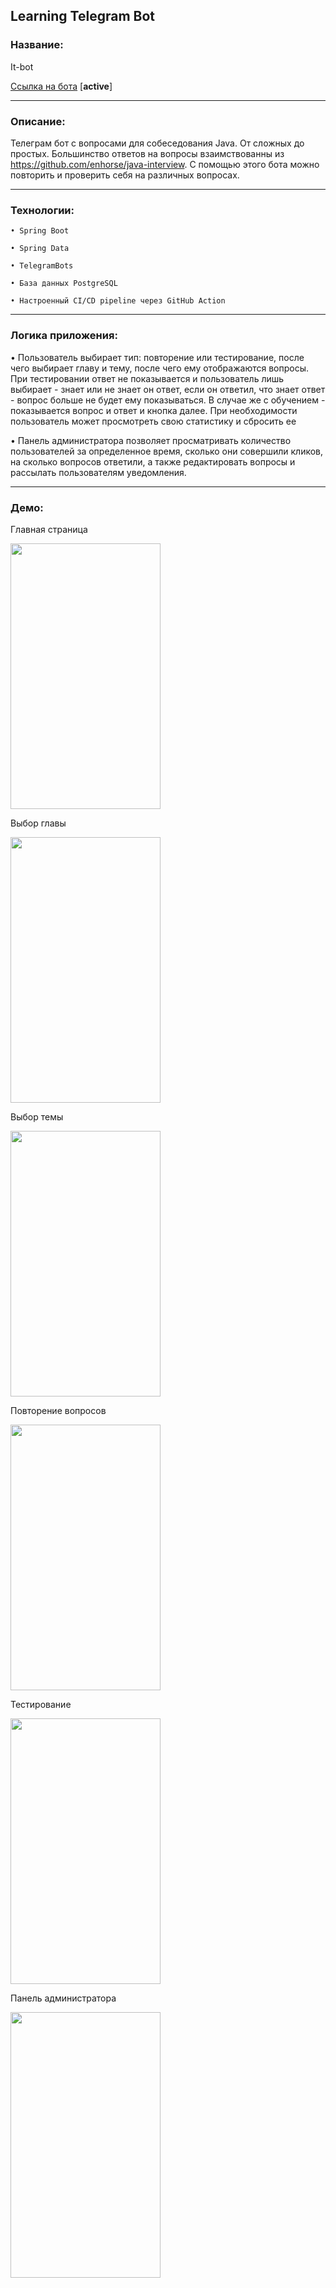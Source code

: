 ## Learning Telegram Bot

### **Название:**

It-bot

[Ссылка на бота](//telegram.me/it_interview_bot) [**active**] 

-----

### **Описание:**

Телеграм бот c вопросами для собеседования Java. От сложных до простых. Большинство ответов на вопросы взаимствованны из https://github.com/enhorse/java-interview. 
С помощью этого бота можно повторить и проверить себя на различных вопросах.

-----

### **Технологии:**

    • Spring Boot

    • Spring Data
    
    • TelegramBots
    
    • База данных PostgreSQL

    • Настроенный CI/CD pipeline через GitHub Action
    
-----

### **Логика приложения:**

• Пользователь выбирает тип: повторение или тестирование, после чего выбирает главу и тему, после чего ему отображаются вопросы. При тестировании ответ не показывается и пользователь лишь выбирает - знает или не знает он ответ, если он ответил, что знает ответ - вопрос больше не будет ему показываться. В случае же с обучением - показывается вопрос и ответ и кнопка далее. При необходимости пользователь может просмотреть свою статистику и сбросить ее

• Панель администратора позволяет просматривать количество пользователей за определенное время, сколько они совершили кликов, на сколько вопросов ответили, а также редактировать вопросы и рассылать пользователям уведомления.

-----

### **Демо:**

Главная страница

<img src="https://i.imgur.com/snezFxO.jpg" alt="" data-canonical-src="https://i.imgur.com/snezFxO.jpg" width="240" height="425" />

Выбор главы

<img src="https://i.imgur.com/h4vBTu5.jpg" alt="" data-canonical-src="https://i.imgur.com/h4vBTu5.jpg" width="240" height="425" />

Выбор темы 

<img src="https://i.imgur.com/BjCpnJM.jpg" alt="" data-canonical-src="https://i.imgur.com/BjCpnJM.jpg" width="240" height="425" />

Повторение вопросов

<img src="https://i.imgur.com/m3B3mLj.jpg" alt="" data-canonical-src="https://i.imgur.com/m3B3mLj.jpg" width="240" height="425" />

Тестирование

<img src="https://i.imgur.com/flH8W8w.jpg" alt="" data-canonical-src="https://i.imgur.com/flH8W8w.jpg" width="240" height="425" />

Панель администратора

<img src="https://i.imgur.com/HFwDrOI.jpg" alt="" data-canonical-src="https://i.imgur.com/HFwDrOI.jpg" width="240" height="425" />


